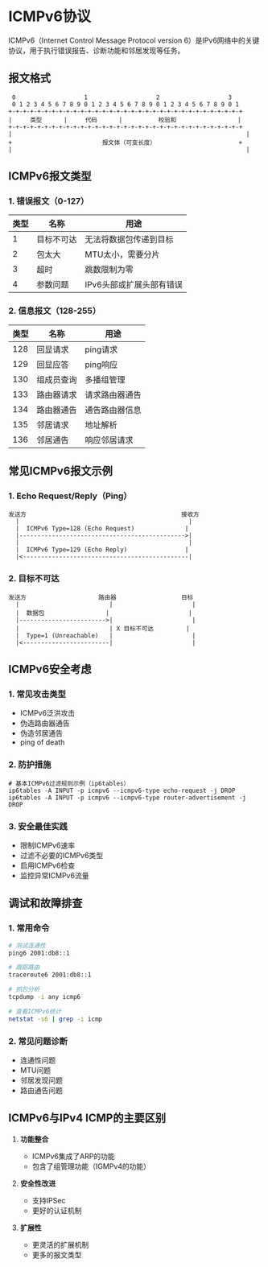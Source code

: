 # ICMPv6协议

ICMPv6（Internet Control Message Protocol version 6）是IPv6网络中的关键协议，用于执行错误报告、诊断功能和邻居发现等任务。

## 报文格式

```
 0                   1                   2                   3
 0 1 2 3 4 5 6 7 8 9 0 1 2 3 4 5 6 7 8 9 0 1 2 3 4 5 6 7 8 9 0 1
+-+-+-+-+-+-+-+-+-+-+-+-+-+-+-+-+-+-+-+-+-+-+-+-+-+-+-+-+-+-+-+-+
|     类型      |     代码      |          校验和                 |
+-+-+-+-+-+-+-+-+-+-+-+-+-+-+-+-+-+-+-+-+-+-+-+-+-+-+-+-+-+-+-+-+
|                                                                 |
+                         报文体（可变长度）                       +
|                                                                 |
```

## ICMPv6报文类型

### 1. 错误报文（0-127）

| 类型 | 名称 | 用途 |
|------|------|------|
| 1 | 目标不可达 | 无法将数据包传递到目标 |
| 2 | 包太大 | MTU太小，需要分片 |
| 3 | 超时 | 跳数限制为零 |
| 4 | 参数问题 | IPv6头部或扩展头部有错误 |

### 2. 信息报文（128-255）

| 类型 | 名称 | 用途 |
|------|------|------|
| 128 | 回显请求 | ping请求 |
| 129 | 回显应答 | ping响应 |
| 130 | 组成员查询 | 多播组管理 |
| 133 | 路由器请求 | 请求路由器通告 |
| 134 | 路由器通告 | 通告路由器信息 |
| 135 | 邻居请求 | 地址解析 |
| 136 | 邻居通告 | 响应邻居请求 |

## 常见ICMPv6报文示例

### 1. Echo Request/Reply（Ping）
```
发送方                                           接收方
  |                                               |
  |  ICMPv6 Type=128 (Echo Request)              |
  |---------------------------------------------->|
  |                                               |
  |  ICMPv6 Type=129 (Echo Reply)                |
  |<----------------------------------------------|
```

### 2. 目标不可达
```
发送方                    路由器                  目标
  |                         |                      |
  |  数据包                 |                      |
  |------------------------>|                      |
  |                         | X 目标不可达         |
  |  Type=1 (Unreachable)   |                      |
  |<------------------------|                      |
```

## ICMPv6安全考虑

### 1. 常见攻击类型
- ICMPv6泛洪攻击
- 伪造路由器通告
- 伪造邻居通告
- ping of death

### 2. 防护措施
```
# 基本ICMPv6过滤规则示例（ip6tables）
ip6tables -A INPUT -p icmpv6 --icmpv6-type echo-request -j DROP
ip6tables -A INPUT -p icmpv6 --icmpv6-type router-advertisement -j DROP
```

### 3. 安全最佳实践
- 限制ICMPv6速率
- 过滤不必要的ICMPv6类型
- 启用ICMPv6检查
- 监控异常ICMPv6流量

## 调试和故障排查

### 1. 常用命令
```bash
# 测试连通性
ping6 2001:db8::1

# 跟踪路由
traceroute6 2001:db8::1

# 抓包分析
tcpdump -i any icmp6

# 查看ICMPv6统计
netstat -s6 | grep -i icmp
```

### 2. 常见问题诊断
- 连通性问题
- MTU问题
- 邻居发现问题
- 路由通告问题

## ICMPv6与IPv4 ICMP的主要区别

1. **功能整合**
   - ICMPv6集成了ARP的功能
   - 包含了组管理功能（IGMPv4的功能）

2. **安全性改进**
   - 支持IPSec
   - 更好的认证机制

3. **扩展性**
   - 更灵活的扩展机制
   - 更多的报文类型
